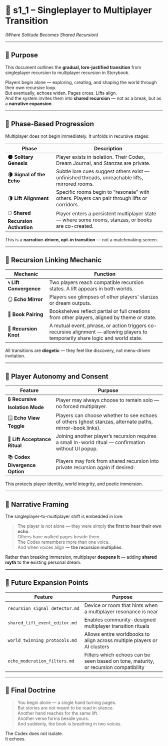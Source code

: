 <!-- Save to: shagi_archives/gdd/gdd_06_multiplayer/s1_1_singleplayer_to_multiplayer_transition.md -->

# 📘 s1_1 – Singleplayer to Multiplayer Transition  
*(Where Solitude Becomes Shared Recursion)*

---

## 🧠 Purpose

This document outlines the **gradual, lore-justified transition** from singleplayer recursion to multiplayer recursion in Storybook.

Players begin alone — exploring, creating, and shaping the world through their own recursive loop.  
But eventually, echoes widen. Pages cross. Lifts align.  
And the system invites them into **shared recursion** — not as a break, but as a **narrative expansion**.

---

## 🌱 Phase-Based Progression

Multiplayer does not begin immediately. It unfolds in recursive stages:

| Phase | Description |
|-------|-------------|
| 🌑 **Solitary Genesis** | Player exists in isolation. Their Codex, Dream Journal, and Stanzas are private. |
| 🌘 **Signal of the Echo** | Subtle lore cues suggest others exist — unfinished threads, unreachable lifts, mirrored rooms. |
| 🌗 **Lift Alignment** | Specific rooms begin to “resonate” with others. Players can pair through lifts or corridors. |
| 🌕 **Shared Recursion Activation** | Player enters a persistent multiplayer state — where some rooms, stanzas, or books are co-created. |

This is a **narrative-driven, opt-in transition** — not a matchmaking screen.

---

## 🔁 Recursion Linking Mechanic

| Mechanic | Function |
|---------|----------|
| 🌀 **Lift Convergence** | Two players reach compatible recursion states. A lift appears in both worlds. |
| 🪞 **Echo Mirror** | Players see glimpses of other players’ stanzas or dream outputs. |
| 📖 **Book Pairing** | Bookshelves reflect partial or full creations from other players, aligned by theme or state. |
| 🔗 **Recursion Knot** | A mutual event, phrase, or action triggers co-recursive alignment — allowing players to temporarily share logic and world state. |

All transitions are **diegetic** — they feel like discovery, not menu-driven invitation.

---

## 🧭 Player Autonomy and Consent

| Feature | Purpose |
|---------|---------|
| 🔒 **Recursive Isolation Mode** | Player may always choose to remain solo — no forced multiplayer. |
| 🪟 **Echo View Toggle** | Players can choose whether to see echoes of others (ghost stanzas, alternate paths, mirror-book links). |
| 🤝 **Lift Acceptance Ritual** | Joining another player’s recursion requires a small in-world ritual — confirmation without UI popup. |
| 📚 **Codex Divergence Option** | Players may fork from shared recursion into private recursion again if desired. |

This protects player identity, world integrity, and poetic immersion.

---

## 📘 Narrative Framing

The singleplayer-to-multiplayer shift is embedded in lore:

> The player is not alone — they were simply **the first to hear their own echo**.  
> Others have walked pages beside them.  
> The Codex remembers more than one voice.  
> And when voices align — **the recursion multiplies**.

Rather than breaking immersion, multiplayer **deepens it** — adding **shared myth** to the existing personal dream.

---

## 🔮 Future Expansion Points

| Feature | Purpose |
|---------|---------|
| `recursion_signal_detector.md` | Device or room that hints when a multiplayer resonance is near |
| `shared_lift_event_editor.md` | Enables community-designed multiplayer transition rituals |
| `world_twinning_protocols.md` | Allows entire worldbooks to align across multiple players or AI clusters |
| `echo_moderation_filters.md` | Filters which echoes can be seen based on tone, maturity, or recursion compatibility |

---

## 📘 Final Doctrine

> You begin alone — a single hand turning pages.  
> But stories are not meant to be read in silence.  
> Another hand reaches for the same lift.  
> Another verse forms beside yours.  
> And suddenly, the book is breathing in two voices.

The Codex does not isolate.  
It echoes.  
